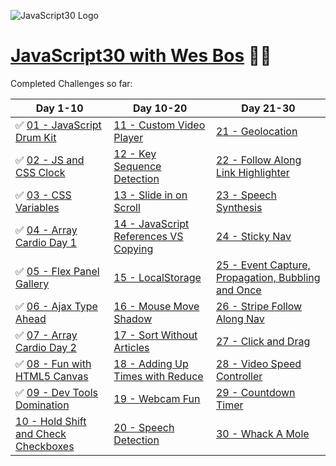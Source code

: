 ![JavaScript30 Logo](https://camo.githubusercontent.com/13a16597bc17b350b043e30ab701082fc276d3c4/68747470733a2f2f6a61766173637269707433302e636f6d2f696d616765732f4a53332d736f6369616c2d73686172652e706e67)

# [JavaScript30 with Wes Bos](https://javascript30.com/) 👨‍💻

Completed Challenges so far:

| Day 1-10                                                                                                     | Day 10-20                                               | Day 21-30                                                            |
| ------------------------------------------------------------------------------------------------------------ | ------------------------------------------------------- | -------------------------------------------------------------------- |
| ✅ [01 - JavaScript Drum Kit](https://genesis-algorithms.github.io/JavaScript30/01-javascript-drum-kit/)     | [11 - Custom Video Player](www.google.com)              | [21 - Geolocation](www.google.com)                                   |
| ✅ [02 - JS and CSS Clock](https://genesis-algorithms.github.io/JavaScript30/02-js-and-css-clock/)           | [12 - Key Sequence Detection](www.google.com)           | [22 - Follow Along Link Highlighter](www.google.com)                 |
| ✅ [03 - CSS Variables](https://genesis-algorithms.github.io/JavaScript30/03-css-variables/)                 | [13 - Slide in on Scroll](www.google.com)               | [23 - Speech Synthesis](www.google.com)                              |
| ✅ [04 - Array Cardio Day 1](https://genesis-algorithms.github.io/JavaScript30/04-array-cardio-day-1/)       | [14 - JavaScript References VS Copying](www.google.com) | [24 - Sticky Nav](www.google.com)                                    |
| ✅ [05 - Flex Panel Gallery](https://genesis-algorithms.github.io/JavaScript30/05-flex-panel-gallery/)       | [15 - LocalStorage](www.google.com)                     | [25 - Event Capture, Propagation, Bubbling and Once](www.google.com) |
| ✅ [06 - Ajax Type Ahead](https://genesis-algorithms.github.io/JavaScript30/06-ajax-type-ahead/)             | [16 - Mouse Move Shadow](www.google.com)                | [26 - Stripe Follow Along Nav](www.google.com)                       |
| ✅ [07 - Array Cardio Day 2](https://genesis-algorithms.github.io/JavaScript30/07-array-cardio-day-2/)       | [17 - Sort Without Articles](www.google.com)            | [27 - Click and Drag](www.google.com)                                |
| ✅ [08 - Fun with HTML5 Canvas](https://genesis-algorithms.github.io/JavaScript30/08-fun-with-html5-canvas/) | [18 - Adding Up Times with Reduce](www.google.com)      | [28 - Video Speed Controller](www.google.com)                        |
| ✅ [09 - Dev Tools Domination](https://genesis-algorithms.github.io/JavaScript30/09-dev-tools-domination/)   | [19 - Webcam Fun](www.google.com)                       | [29 - Countdown Timer](www.google.com)                               |
| [10 - Hold Shift and Check Checkboxes](www.google.com)                                                       | [20 - Speech Detection](www.google.com)                 | [30 - Whack A Mole](www.google.com)                                  |
